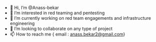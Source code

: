 - 👋 Hi, I’m @Anass-bekar
- 👀 I’m interested in red teaming and pentesting
- 🌱 I’m currently working on red team engagements and infrastructure engineering
- 💞️ I’m looking to collaborate on any type of project
- 📫 How to reach me { email : anass.bekar2@gmail.com}
